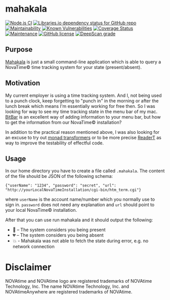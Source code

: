 # mahakala
[![Node.js CI](https://github.com/kyusu/mahakala/workflows/Node.js%20CI/badge.svg)](https://github.com/kyusu/mahakala/actions/workflows/node.js.yml)
[![Libraries.io dependency status for GitHub repo](https://img.shields.io/librariesio/github/kyusu/mahakala)](https://libraries.io/github/kyusu/mahakala)
[![Maintainability](https://api.codeclimate.com/v1/badges/2a8f8276214c89a96d19/maintainability)](https://codeclimate.com/github/kyusu/mahakala/maintainability)
[![Known Vulnerabilities](https://snyk.io/test/github/kyusu/mahakala/badge.svg?targetFile=package.json)](https://snyk.io/test/github/kyusu/mahakala?targetFile=package.json)
[![Coverage Status](https://coveralls.io/repos/github/kyusu/mahakala/badge.svg?branch=master)](https://coveralls.io/github/kyusu/mahakala?branch=master)
[![Maintenance](https://img.shields.io/badge/Maintained%3F-yes-green.svg)](https://github.com/kyusu/mahakala/graphs/commit-activity)
[![GitHub license](https://img.shields.io/github/license/kyusu/mahakala.svg)](https://github.com/kyusu/mahakala/blob/master/LICENSE)
[![DeepScan grade](https://deepscan.io/api/teams/10488/projects/13334/branches/220795/badge/grade.svg)](https://deepscan.io/dashboard#view=project&tid=10488&pid=13334&bid=220795)

## Purpose
[Mahakala](https://en.wikipedia.org/wiki/Mahakala) is just a small command-line application which is able to query a NovaTime© time tracking system for your state (present/absent).

## Motivation
My current employer is using a time tracking system. And I, not being used to a punch clock, keep forgetting to "punch in" in the morning or after the lunch break which means I'm essentially working for free then. So I was looking for way to see my time tracking state in the menu bar of my mac. [BitBar](https://getbitbar.com) is an excellent way of adding information to your menu bar, but how to get the information from our NovaTime© installation?

In addition to the practical reason mentioned above, I was also looking for an excuse to try out [monad transformers](https://www.linkedin.com/pulse/monad-transformers-javascript-vladimír-gorej) or to be more precise [ReaderT](https://evilsoft.github.io/crocks/docs/crocks/ReaderT.html) as way to improve the testability of effectful code.

## Usage

In our home directory you have to create a file called `.mahakala`. The content of the file should be JSON of the following schema:
```
{"userName": "1234", "password": "secret", "url": "http://yourLocalNovaTimeInstallation/cgi-bin/htm_term.cgi"}
```
where `userName` is the account name/number which you normally use to sign in. `password` does not need any explanation and `url` should point to your local NovaTime© installation.

After that you can use run mahakala and it should output the following:

* 💓 – The system considers you being present
* 💔 – The system considers you being absent
* 💥 - Mahakala was not able to fetch the state during error, e.g. no network connection


# Disclaimer
NOVAtime and NOVAtime logo are registered trademarks of NOVAtime Technology, Inc. The name NOVAtime Technology, Inc. and NOVAtimeAnywhere are registered trademarks of NOVAtime.

